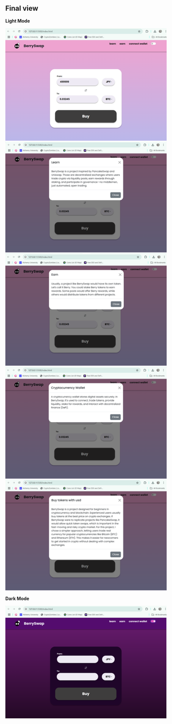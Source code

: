 ## Final view

**Light Mode**

![Final view image 1](../../images/berryswap1.png)
![Final view image 2](../../images/berryswap2.png)
![Final view image 3](../../images/berryswap3.png)
![Final view image 4](../../images/berryswap4.png)
![Final view image 5](../../images/berryswap5.png)

**Dark Mode**

![Final view image 6](../../images/berryswap6.png)